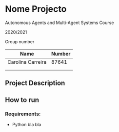 # Nome Projecto

Autonomous Agents and Multi-Agent Systems Course

2020/2021

Group number

| Name              | Number |
| ----------------- | ------ |
| Carolina Carreira | 87641  |
|                   |        |
|                   |        |

## Project Description

## How to run

### Requirements:

- Python bla bla
